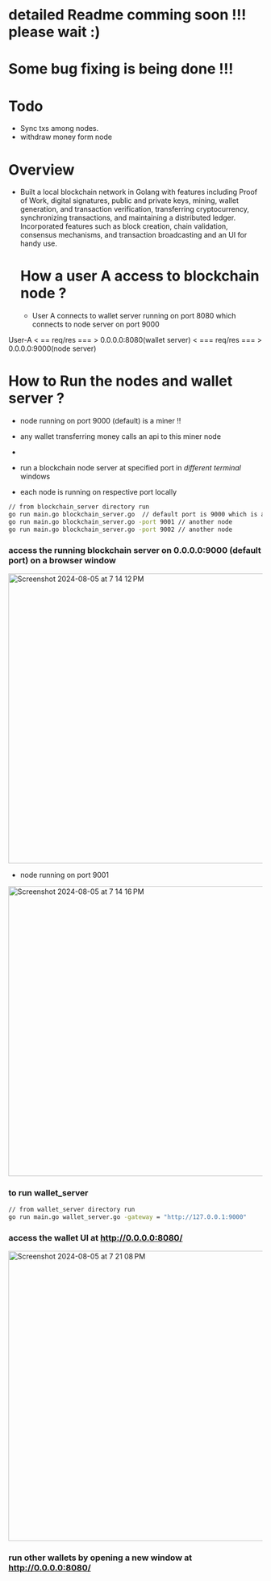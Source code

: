 # detailed Readme comming soon !!! please wait :)
# Some bug fixing is being done !!! 

# Todo 
- Sync txs among nodes.
- withdraw money form node



# Overview
- Built a local blockchain network in Golang with features including Proof of Work, digital signatures, public and private keys, mining, wallet generation, and transaction verification, transferring cryptocurrency, synchronizing transactions, and maintaining a distributed ledger. Incorporated features such as block creation, chain validation, consensus mechanisms, and transaction broadcasting and an UI for handy use.


  # How a user A access to blockchain node ?
  - User A connects to wallet server running on port 8080 which connects to node server on port 9000

User-A  < == req/res === > 0.0.0.0:8080(wallet server) < === req/res === > 0.0.0.0:9000(node server)






# How to Run the nodes and wallet server ?
- node running on port 9000 (default) is a miner !!
- any wallet transferring money calls an api to this miner node
- 


- run a blockchain node server at specified port in _different terminal_ windows
- each node is running on respective port locally

```bash
// from blockchain_server directory run 
go run main.go blockchain_server.go  // default port is 9000 which is a miner
go run main.go blockchain_server.go -port 9001 // another node 
go run main.go blockchain_server.go -port 9002 // another node
```

### access the running blockchain server on 0.0.0.0:9000 (default port) on a browser window

<img width="574" alt="Screenshot 2024-08-05 at 7 14 12 PM" src="https://github.com/user-attachments/assets/b073698b-aa4f-4ff1-b94a-f705b38481b0">

- node running on port 9001

<img width="574" alt="Screenshot 2024-08-05 at 7 14 16 PM" src="https://github.com/user-attachments/assets/83b3a216-5eb0-47d0-aa9d-5f95779d3a11">

### to run wallet_server 
```bash
// from wallet_server directory run
go run main.go wallet_server.go -gateway = "http://127.0.0.1:9000"
```
### access the wallet UI at http://0.0.0.0:8080/
<img width="574" alt="Screenshot 2024-08-05 at 7 21 08 PM" src="https://github.com/user-attachments/assets/3242578d-35ec-4c0b-9408-2cf2649578a9">

### run other wallets by opening a new window at  http://0.0.0.0:8080/










